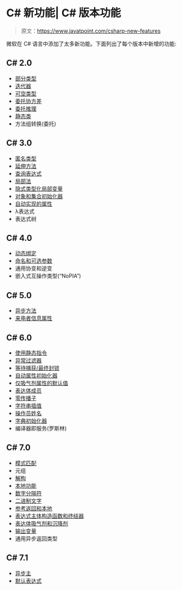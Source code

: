 # C# 新功能| C# 版本功能

> 原文：<https://www.javatpoint.com/csharp-new-features>

微软在 C# 语言中添加了太多新功能。下面列出了每个版本中新增的功能:

## C# 2.0

*   [部分类型](csharp-partial-types)
*   [迭代器](csharp-iterators)
*   [可空类型](csharp-nullable)
*   [委托协方差](csharp-delegate-covariance)
*   [委托推理](csharp-delegate-inference)
*   [静态类](c-sharp-static-class)
*   方法组转换(委托)

## C# 3.0

*   [匿名类型](csharp-anonymous-types)
*   [延伸方法](csharp-extension-methods)
*   [查询表达式](csharp-query-expression)
*   [局部法](csharp-partial-method)
*   [隐式类型化局部变量](csharp-implicitly-typed-local-variable)
*   [对象和集合初始化器](csharp-object-and-collection-initializer)
*   [自动实现的属性](csharp-auto-implemented-properties)
*   λ表达式
*   表达式树

## C# 4.0

*   [动态绑定](csharp-dynamic-binding)
*   [命名和可选参数](csharp-named-and-optional-arguments)
*   通用协变和逆变
*   嵌入式互操作类型(“NoPIA”)

## C# 5.0

*   [异步方法](csharp-asynchronous-methods)
*   [来电者信息属性](csharp-caller-info-attributes)

## C# 6.0

*   [使用静态指令](csharp-using-static-directive)
*   [异常过滤器](csharp-exception-filters)
*   [等待捕获/最终封锁](csharp-await-in-catch-finally-blocks)
*   [自动属性初始化器](cshrap-auto-initialize-property)
*   [仅吸气剂属性的默认值](csharp-default-values-for-getter-only-properties)
*   [表达体成员](csharp-expression-bodied-members)
*   [零传播子](csharp-null-propagator)
*   [字符串插值](csharp-string-interpolation)
*   [操作员姓名](csharp-nameof-operator)
*   [字典初始化器](csharp-dictionary-initializer)
*   编译器即服务(罗斯林)

## C# 7.0

*   [模式匹配](csharp-pattern-matching)
*   元组
*   [解构](csharp-deconstruction)
*   [本地功能](csharp-local-functions)
*   [数字分隔符](csharp-digit-separator)
*   [二进制文字](csharp-binary-literals)
*   [参考返回和本地](csharp-ref-keyword)
*   [表达式主体构造函数和终结器](csharp-expression-bodied-constructors-and-finalizers)
*   [表达体吸气剂和沉降剂](csharp-expression-bodied-getters-and-setters)
*   [输出变量](c-sharp-out-parameter)
*   通用异步返回类型

## C# 7.1

*   [异步主](csharp-async-main)
*   [默认表达式](csharp-default-expression)